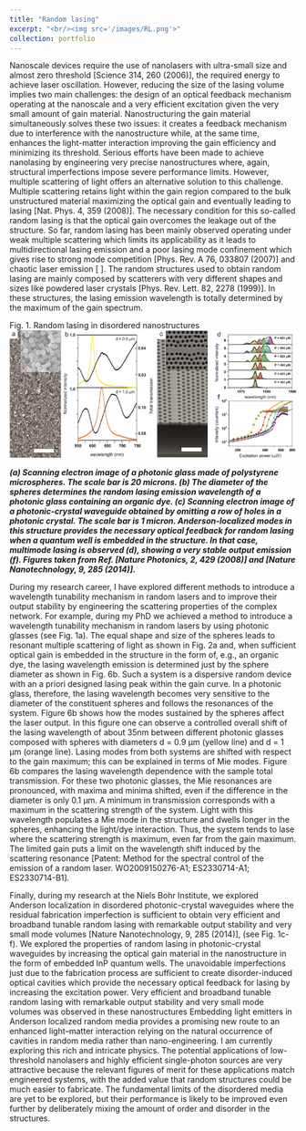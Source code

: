 ```yaml
---
title: "Random lasing"
excerpt: "<br/><img src='/images/RL.png'>"
collection: portfolio
---
```




Nanoscale devices require the use of nanolasers with ultra-small size and almost zero threshold [Science 314, 260 (2006)], the required energy to achieve laser oscillation. 
However, reducing the size of the lasing volume implies two main challenges: the design of an optical feedback mechanism operating at the nanoscale and a very efficient 
excitation given the very small amount of gain material. Nanostructuring the gain material simultaneously solves these two issues: it creates a feedback mechanism due to 
interference with the nanostructure while, at the same time, enhances the light-matter interaction improving the gain efficiency and minimizing its threshold. 
Serious efforts have been made to achieve nanolasing by engineering very precise nanostructures where, again, structural imperfections impose severe performance limits. 
However, multiple scattering of light offers an alternative solution to this challenge. Multiple scattering retains light within the gain region compared to the bulk 
unstructured material maximizing the optical gain and eventually leading to lasing [Nat. Phys. 4, 359 (2008)]. The necessary condition for this so-called random lasing is that the optical gain overcomes the leakage out of the structure. So far, random lasing has been mainly observed operating under weak multiple scattering which limits its applicability as it leads to multidirectional lasing emission and a poor lasing mode confinement which gives rise to strong mode competition [Phys. Rev. A 76, 033807 (2007)] and chaotic laser emission [ ]. The random structures used to obtain random lasing are mainly composed by scatterers with very different shapes and sizes like powdered laser crystals [Phys. Rev. Lett. 82, 2278 (1999)]. In these structures, the lasing emission wavelength is totally determined by the maximum of the gain spectrum.


Fig. 1. Random lasing in disordered nanostructures <br/><img src='/images/RL.png' alt="drawing" width="900"/>

***(a) Scanning electron image of a photonic glass made of polystyrene microspheres. The scale bar is 20 microns. (b) The diameter of the spheres determines the random lasing emission wavelength of a photonic glass containing an organic dye. (c) Scanning electron image of a photonic-crystal waveguide obtained by omitting a row of holes in a photonic crystal. The scale bar is 1 micron. Anderson-localized modes in this structure provides the necessary optical feedback for random lasing when a quantum well is embedded in the structure. In that case, multimode lasing is observed (d), showing a very stable output emission (f). Figures taken from Ref. [Nature Photonics, 2, 429 (2008)] and [Nature Nanotechnology, 9, 285 (2014)].***

During my research career, I have explored different methods to introduce a wavelength tunability mechanism in random lasers and to improve their output stability 
by engineering the scattering properties of the complex network. For example, during my PhD we achieved a method to introduce a wavelength tunability mechanism in 
random lasers by using photonic glasses (see Fig. 1a). The equal shape and size of the spheres leads to resonant multiple scattering of light as shown in Fig. 2a and, 
when sufficient optical gain is embedded in the structure in the form of, e.g., an organic dye, the lasing wavelength emission is determined just by the sphere diameter 
as shown in Fig. 6b. Such a system is a dispersive random device with an a priori designed lasing peak within the gain curve. In a photonic glass, therefore, 
the lasing wavelength becomes very sensitive to the diameter of the constituent spheres and follows the resonances of the system. Figure 6b shows how the modes sustained 
by the spheres affect the laser output. In this figure one can observe a controlled overall shift of the lasing wavelength of about 35nm between different photonic glasses 
composed with spheres with diameters d = 0.9 μm (yellow line) and d = 1 μm (orange line). Lasing modes from both systems are shifted with respect to the gain maximum; 
this can be explained in terms of Mie modes. Figure 6b compares the lasing wavelength dependence with the sample total transmission. For these two photonic glasses, 
the Mie resonances are pronounced, with maxima and minima shifted, even if the difference in the diameter is only 0.1 μm. A minimum in transmission corresponds with 
a maximum in the scattering strength of the system. Light with this wavelength populates a Mie mode in the structure and dwells longer in the spheres, enhancing the 
light/dye interaction. Thus, the system tends to lase where the scattering strength is maximum, even far from the gain maximum. The limited gain puts a limit on the 
wavelength shift induced by the scattering resonance [Patent: Method for the spectral control of the emission of a random laser. WO2009150276-A1; ES2330714-A1; ES2330714-B1].


Finally, during my research at the Niels Bohr Institute, we explored Anderson localization in disordered photonic-crystal waveguides where the residual fabrication 
imperfection is sufficient to obtain very efficient and broadband tunable random lasing with remarkable output stability and very small mode volumes 
[Nature Nanotechnology, 9, 285 (2014)], (see Fig. 1c-f). We explored the properties of random lasing in photonic-crystal waveguides by increasing the optical gain material 
in the nanostructure in the form of embedded InP quantum wells. The unavoidable imperfections just due to the fabrication process are sufficient to create disorder-induced 
optical cavities which provide the necessary optical feedback for lasing by increasing the excitation power. Very efficient and broadband tunable random lasing with 
remarkable output stability and very small mode volumes was observed in these nanostructures Embedding light emitters in Anderson localized random media provides a 
promising new route to an enhanced light–matter interaction relying on the natural occurrence of cavities in random media rather than nano-engineering. I am currently 
exploring this rich and intricate physics. The potential applications of low-threshold nanolasers and highly efficient single-photon sources are very attractive because 
the relevant figures of merit for these applications match engineered systems, with the added value that random structures could be much easier to fabricate. 
The fundamental limits of the disordered media are yet to be explored, but their performance is likely to be improved even further by deliberately mixing the amount 
of order and disorder in the structures.

